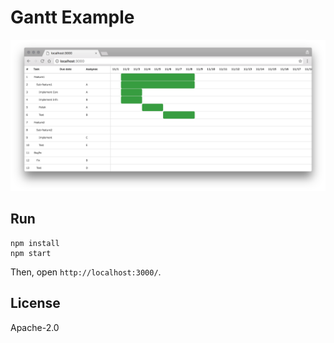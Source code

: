 # Gantt Example

![](screenshot.png)

## Run

```
npm install
npm start
```

Then, open `http://localhost:3000/`.

## License

Apache-2.0
